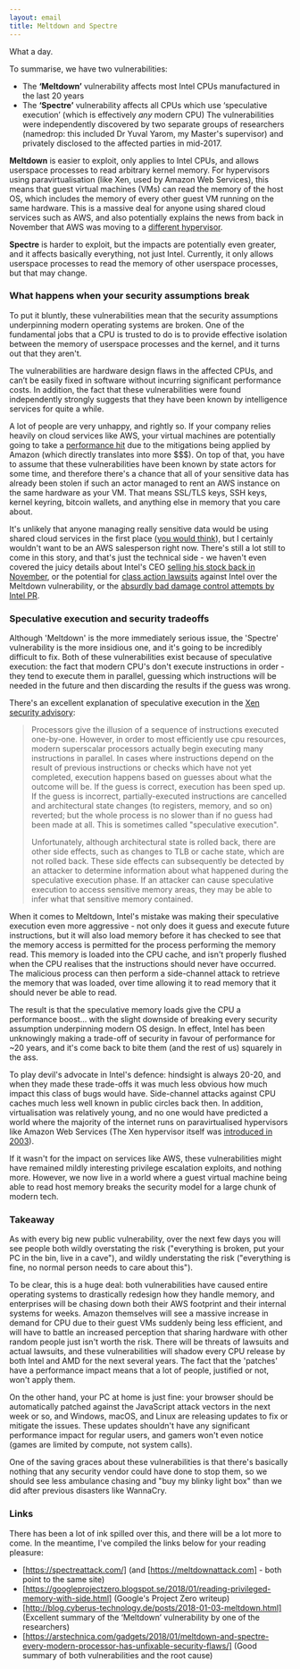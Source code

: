 ```yaml
---
layout: email
title: Meltdown and Spectre
---
```


What a day.

To summarise, we have two vulnerabilities:
* The **‘Meltdown’** vulnerability affects most Intel CPUs manufactured in the last 20 years
* The **‘Spectre’** vulnerability affects all CPUs which use ‘speculative execution’ (which is effectively _any_ modern CPU)
The vulnerabilities were independently discovered by two separate groups of researchers (namedrop: this included Dr Yuval Yarom, my Master's supervisor) and privately disclosed to the affected parties in mid-2017.

**Meltdown** is easier to exploit, only applies to Intel CPUs, and allows userspace processes to read arbitrary kernel memory. For hypervisors using paravirtualisation (like Xen, used by Amazon Web Services), this means that guest virtual machines (VMs) can read the memory of the host OS, which includes the memory of every other guest VM running on the same hardware. This is a massive deal for anyone using shared cloud services such as AWS, and also potentially explains the news from back in November that AWS was moving to a [different hypervisor](https://www.theregister.co.uk/2017/11/07/aws_writes_new_kvm_based_hypervisor_to_make_its_cloud_go_faster/).

**Spectre** is harder to exploit, but the impacts are potentially even greater, and it affects basically everything, not just Intel. Currently, it only allows userspace processes to read the memory of other userspace processes, but that may change.


### What happens when your security assumptions break

To put it bluntly, these vulnerabilities mean that the security assumptions underpinning modern operating systems are broken. One of the fundamental jobs that a CPU is trusted to do is to provide effective isolation between the memory of userspace processes and the kernel, and it turns out that they aren't.

The vulnerabilities are hardware design flaws in the affected CPUs, and can’t be easily fixed in software without incurring significant performance costs. In addition, the fact that these vulnerabilities were found independently strongly suggests that they have been known by intelligence services for quite a while.

A lot of people are very unhappy, and rightly so. If your company relies heavily on cloud services like AWS, your virtual machines are potentially going to take a [performance hit](https://forums.aws.amazon.com/thread.jspa?threadID=269858) due to the mitigations being applied by Amazon (which directly translates into more $$$). On top of that, you have to assume that these vulnerabilities have been known by state actors for some time, and therefore there's a chance that all of your sensitive data has already been stolen if such an actor managed to rent an AWS instance on the same hardware as your VM. That means SSL/TLS keys, SSH keys, kernel keyring, bitcoin wallets, and anything else in memory that you care about.

It's unlikely that anyone managing really sensitive data would be using shared cloud services in the first place ([you would think](https://twitter.com/peterktodd/status/948700964227375104)), but I certainly wouldn't want to be an AWS salesperson right now. 
There's still a lot still to come in this story, and that's just the technical side - we haven't even covered the juicy details about Intel's CEO [selling his stock back in November](http://nordic.businessinsider.com/intel-ceo-krzanich-sold-shares-after-company-was-informed-of-chip-flaw-2018-1?r=US&IR=T), or the potential for [class action lawsuits](https://twitter.com/twiddlekins/status/948796560472670208) against Intel over the Meltdown vulnerability, or the [absurdly bad damage control attempts by Intel PR](http://www.theregister.co.uk/2018/01/04/intel_meltdown_spectre_bugs_the_registers_annotations/). 

### Speculative execution and security tradeoffs

Although 'Meltdown' is the more immediately serious issue, the 'Spectre' vulnerability is the more insidious one, and it's going to be incredibly difficult to fix. Both of these vulnerabilities exist because of speculative execution: the fact that modern CPU's don't execute instructions in order - they tend to execute them in parallel, guessing which instructions will be needed in the future and then discarding the results if the guess was wrong.

There's an excellent explanation of speculative execution in the [Xen security advisory](https://xenbits.xen.org/xsa/advisory-254.html):

>Processors give the illusion of a sequence of instructions executed one-by-one.  However, in order to most efficiently use cpu resources, modern superscalar processors actually begin executing many instructions in parallel.  In cases where instructions depend on the result of previous instructions or checks which have not yet completed, execution happens based on guesses about what the outcome will be.  If the guess is correct, execution has been sped up.  If the guess is incorrect, partially-executed instructions are cancelled and architectural state changes (to registers, memory, and so on) reverted; but the whole process is no slower than if no guess had been made at all.  This is sometimes called "speculative execution".
>
>Unfortunately, although architectural state is rolled back, there are other side effects, such as changes to TLB or cache state, which are not rolled back.  These side effects can subsequently be detected by an attacker to determine information about what happened during the speculative execution phase.  If an attacker can cause speculative execution to access sensitive memory areas, they may be able to infer what that sensitive memory contained.

When it comes to Meltdown, Intel's mistake was making their speculative execution even more aggressive - not only does it guess and execute future instructions, but it will also load memory before it has checked to see that the memory access is permitted for the process performing the memory read. This memory is loaded into the CPU cache, and isn't properly flushed when the CPU realises that the instructions should never have occurred. The malicious process can then perform a side-channel attack to retrieve the memory that was loaded, over time allowing it to read memory that it should never be able to read.

The result is that the speculative memory loads give the CPU a performance boost... with the slight downside of breaking every security assumption underpinning modern OS design. In effect, Intel has been unknowingly making a trade-off of security in favour of performance for ~20 years, and it's come back to bite them (and the rest of us) squarely in the ass.

To play devil's advocate in Intel's defence: hindsight is always 20-20, and when they made these trade-offs it was much less obvious how much impact this class of bugs would have. Side-channel attacks against CPU caches much less well known in public circles back then. In addition, virtualisation was relatively young, and no one would have predicted a world where the majority of the internet runs on paravirtualised hypervisors like Amazon Web Services (The Xen hypervisor itself was [introduced in 2003](http://www.cs.yale.edu/homes/yu-minlan/teach/csci599-fall12/papers/xen.pdf)). 

If it wasn't for the impact on services like AWS, these vulnerabilities might have remained mildly interesting privilege escalation exploits, and nothing more. However, we now live in a world where a guest virtual machine being able to read host memory breaks the security model for a large chunk of modern tech.


### Takeaway

As with every big new public vulnerability, over the next few days you will see people both wildly overstating the risk ("everything is broken, put your PC in the bin, live in a cave"), and wildly understating the risk ("everything is fine, no normal person needs to care about this").

To be clear, this is a huge deal: both vulnerabilities have caused entire operating systems to drastically redesign how they handle memory, and enterprises will be chasing down both their AWS footprint and their internal systems for weeks. Amazon themselves will see a massive increase in demand for CPU due to their guest VMs suddenly being less efficient, and will have to battle an increased perception that sharing hardware with other random people just isn't worth the risk. There will be threats of lawsuits and actual lawsuits, and these vulnerabilities will shadow every CPU release by both Intel and AMD for the next several years. The fact that the 'patches' have a performance impact means that a lot of people, justified or not, won't apply them.

On the other hand, your PC at home is just fine: your browser should be automatically patched against the JavaScript attack vectors in the next week or so, and Windows, macOS, and Linux are releasing updates to fix or mitigate the issues. These updates shouldn't have any significant performance impact for regular users, and gamers won't even notice (games are limited by compute, not system calls).

One of the saving graces about these vulnerabilities is that there's basically nothing that any security vendor could have done to stop them, so we should see less ambulance chasing and "buy my blinky light box" than we did after previous disasters like WannaCry.


### Links

There has been a lot of ink spilled over this, and there will be a lot more to come. In the meantime, I've compiled the links below for your reading pleasure:

* [https://spectreattack.com/] (and [https://meltdownattack.com] - both point to the same site)
* [https://googleprojectzero.blogspot.se/2018/01/reading-privileged-memory-with-side.html] (Google's Project Zero writeup)
* [http://blog.cyberus-technology.de/posts/2018-01-03-meltdown.html] (Excellent summary of the ‘Meltdown’ vulnerability by one of the researchers)
* [https://arstechnica.com/gadgets/2018/01/meltdown-and-spectre-every-modern-processor-has-unfixable-security-flaws/] (Good summary of both vulnerabilities and the root cause)